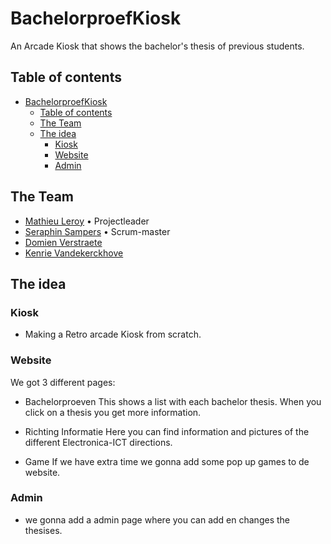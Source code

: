 # BachelorproefKiosk

An Arcade Kiosk that shows the bachelor's thesis of previous students.
 
 
## Table of contents

- [BachelorproefKiosk](#BachelorproefKiosk)
  - [Table of contents](#table-of-contents)
  - [The Team](#the-team)
  - [The idea](#the-idea)
    - [Kiosk](#Kiosk)
    - [Website](#Website)
    - [Admin](#Admin)


## The Team

- [Mathieu Leroy](https://github.com/MathieuLeroy2) • Projectleader
- [Seraphin Sampers](https://github.com/SampersS) • Scrum-master
- [Domien Verstraete](https://github.com/Belgianwafflecorp)
- [Kenrie Vandekerckhove](https://github.com/SimonStnn)

## The idea

### Kiosk

- Making a Retro arcade Kiosk from scratch.

### Website

We got 3 different pages:

- Bachelorproeven
 This shows a list with each bachelor thesis. When you click on a thesis you get more information.

- Richting Informatie
 Here you can find information and pictures of the different Electronica-ICT directions.

- Game
 If we have extra time we gonna add some pop up games to de website.

### Admin

- we gonna add a admin page where you can add en changes the thesises.

